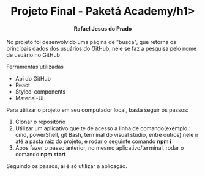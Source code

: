 <h1 align="center">Projeto Final - Paketá Academy/h1>
<h4 align="center">Rafael Jesus do Prado</h4>

<p>No projeto foi desenvolvido uma página de "busca", que retorna os principais dados dos usuários do GitHub, nele se faz a pesquisa pelo nome de usuário no GitHub</p>

<p>Ferramentas utilizadas</p>

<ul>
  <li>Api do GitHub</li>
  <li>React</li>
  <li>Styled-components</li>
  <li>Material-Ui</li>
</ul>

<p>Para utilizar o projeto em seu computador local, basta seguir os passos:</p>

<ol>
  <li>Clonar o repositório</li>
  <li>Utilizar um aplicativo que te de acesso a linha de comando(exemplo.: cmd, powerShell, git Bash, terminal do visual studio, entre outros) nele ir até a pasta raiz do projeto, e rodar o seguinte comando <strong>npm i</strong></li>
  <li>Apos fazer o passo anterior, no mesmo aplicativo/terminal, rodar o comando <strong>npm start</strong></li>  
</ol>

<p>Seguindo os passos, ai é só utilizar a aplicação.</p>
